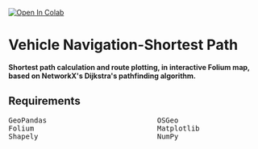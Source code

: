 [![Open In Colab](https://colab.research.google.com/assets/colab-badge.svg)](https://colab.research.google.com/github/JasonManesis/Vehicle-Navigation-Shortest-Path/blob/main/Vehicle_Navigation_Shortest_Path.ipynb)
# Vehicle Navigation-Shortest Path

**Shortest path calculation and route plotting, in interactive Folium map, based on NetworkX's Dijkstra's pathfinding algorithm.**

## Requirements

<pre>
GeoPandas                          OSGeo                                OSMnx                                         
Folium                             Matplotlib                           PyProj                 
Shapely                            NumPy                                Contextily          
</pre>         
